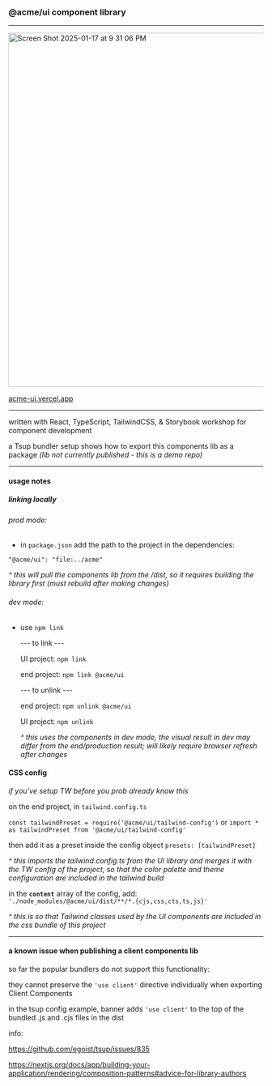 ### @acme/ui component library

<hr/>

[<img width="700" alt="Screen Shot 2025-01-17 at 9 31 06 PM" src="https://github.com/user-attachments/assets/6391fe6f-59e4-4c48-ae9d-26d532da370a" />](https://acme-ui.vercel.app/)

[acme-ui.vercel.app](https://acme-ui.vercel.app/)

<hr/>

written with React, TypeScript, TailwindCSS, & Storybook workshop for component development

a Tsup bundler setup shows how to export this components lib as a package _(lib not currently published - this is a demo repo)_

<hr/>

#### usage notes

##### linking locally

###### prod mode:

- in `package.json` add the path to the project in the dependencies:

`"@acme/ui": "file:../acme"`

_^ this will pull the components lib from the /dist, so it requires building the library first (must rebuild after making changes)_

###### dev mode:

- use `npm link`

  --- to link ---

  UI project: `npm link`

  end project: `npm link @acme/ui`

  --- to unlink ---

  end project: `npm unlink @acme/ui`

  UI project: `npm unlink`

  _^ this uses the components in dev mode, the visual result in dev may differ from the end/production result; will likely require browser refresh after changes_

#### CSS config

_if you've setup TW before you prob already know this_

on the end project, in `tailwind.config.ts`

`const tailwindPreset = require('@acme/ui/tailwind-config')`
or
`import * as tailwindPreset from '@acme/ui/tailwind-config'`

then add it as a preset inside the config object
`presets: [tailwindPreset]`

_^ this imports the tailwind.config.ts from the UI library and merges it with the TW config of the project, so that the color palette and theme configuration are included in the tailwind build_

in the **`content`** array of the config, add:
`'./node_modules/@acme/ui/dist/**/*.{cjs,css,cts,ts,js}'`

_^ this is so that Tailwind classes used by the UI components are included in the css bundle of this project_

<hr/>

#### a known issue when publishing a client components lib

so far the popular bundlers do not support this functionality:

they cannot preserve the `'use client'` directive individually when exporting Client Components

in the tsup config example, banner adds `'use client'` to the top of the bundled .js and .cjs files in the dist

info:

https://github.com/egoist/tsup/issues/835

https://nextjs.org/docs/app/building-your-application/rendering/composition-patterns#advice-for-library-authors
